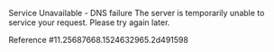 Service Unavailable - DNS failure The server is temporarily unable to service your request. Please try again later.

Reference #11.25687668.1524632965.2d491598